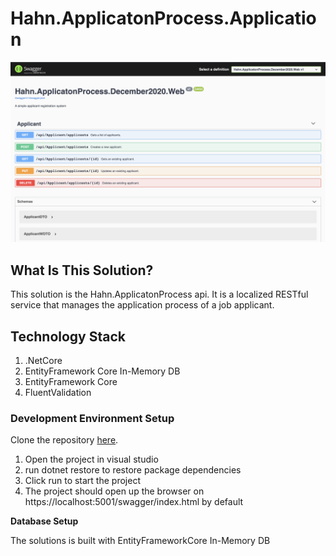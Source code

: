 # Hahn.ApplicatonProcess.Application


<img width="1440" alt="Server Side" src="./screenshot.png">


## What Is This Solution?

This solution is the Hahn.ApplicatonProcess api. It is a localized RESTful service that manages the application process of a job applicant.

## Technology Stack

1. .NetCore
2. EntityFramework Core In-Memory DB
3. EntityFramework Core
4. FluentValidation

### Development Environment Setup

Clone the repository [here](https://github.com/syntiara/Hahn.ApplicatonProcess.Application.git).

1. Open the project in visual studio
2. run dotnet restore to restore package dependencies
3. Click run to start the project
4. The project should open up the browser on https://localhost:5001/swagger/index.html by default


**Database Setup**

The solutions is built with EntityFrameworkCore In-Memory DB
